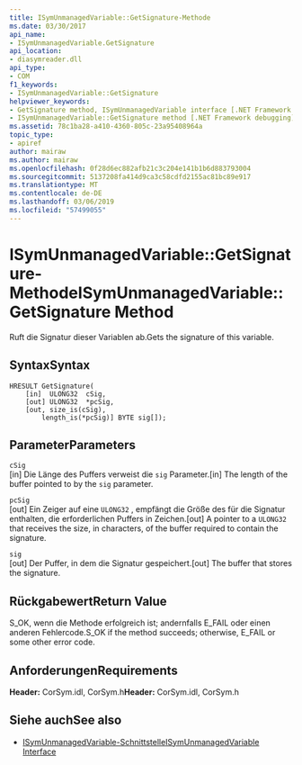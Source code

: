 ```yaml
---
title: ISymUnmanagedVariable::GetSignature-Methode
ms.date: 03/30/2017
api_name:
- ISymUnmanagedVariable.GetSignature
api_location:
- diasymreader.dll
api_type:
- COM
f1_keywords:
- ISymUnmanagedVariable::GetSignature
helpviewer_keywords:
- GetSignature method, ISymUnmanagedVariable interface [.NET Framework debugging]
- ISymUnmanagedVariable::GetSignature method [.NET Framework debugging]
ms.assetid: 78c1ba28-a410-4360-805c-23a95408964a
topic_type:
- apiref
author: mairaw
ms.author: mairaw
ms.openlocfilehash: 0f28d6ec882afb21c3c204e141b1b6d883793004
ms.sourcegitcommit: 5137208fa414d9ca3c58cdfd2155ac81bc89e917
ms.translationtype: MT
ms.contentlocale: de-DE
ms.lasthandoff: 03/06/2019
ms.locfileid: "57499055"
---
```

# <a name="isymunmanagedvariablegetsignature-method"></a><span data-ttu-id="7a8d0-102">ISymUnmanagedVariable::GetSignature-Methode</span><span class="sxs-lookup"><span data-stu-id="7a8d0-102">ISymUnmanagedVariable::GetSignature Method</span></span>
<span data-ttu-id="7a8d0-103">Ruft die Signatur dieser Variablen ab.</span><span class="sxs-lookup"><span data-stu-id="7a8d0-103">Gets the signature of this variable.</span></span>  
  
## <a name="syntax"></a><span data-ttu-id="7a8d0-104">Syntax</span><span class="sxs-lookup"><span data-stu-id="7a8d0-104">Syntax</span></span>  
  
```  
HRESULT GetSignature(  
    [in]  ULONG32  cSig,  
    [out] ULONG32  *pcSig,  
    [out, size_is(cSig),  
        length_is(*pcSig)] BYTE sig[]);  
```  
  
## <a name="parameters"></a><span data-ttu-id="7a8d0-105">Parameter</span><span class="sxs-lookup"><span data-stu-id="7a8d0-105">Parameters</span></span>  
 `cSig`  
 <span data-ttu-id="7a8d0-106">[in] Die Länge des Puffers verweist die `sig` Parameter.</span><span class="sxs-lookup"><span data-stu-id="7a8d0-106">[in] The length of the buffer pointed to by the `sig` parameter.</span></span>  
  
 `pcSig`  
 <span data-ttu-id="7a8d0-107">[out] Ein Zeiger auf eine `ULONG32` , empfängt die Größe des für die Signatur enthalten, die erforderlichen Puffers in Zeichen.</span><span class="sxs-lookup"><span data-stu-id="7a8d0-107">[out] A pointer to a `ULONG32` that receives the size, in characters, of the buffer required to contain the signature.</span></span>  
  
 `sig`  
 <span data-ttu-id="7a8d0-108">[out] Der Puffer, in dem die Signatur gespeichert.</span><span class="sxs-lookup"><span data-stu-id="7a8d0-108">[out] The buffer that stores the signature.</span></span>  
  
## <a name="return-value"></a><span data-ttu-id="7a8d0-109">Rückgabewert</span><span class="sxs-lookup"><span data-stu-id="7a8d0-109">Return Value</span></span>  
 <span data-ttu-id="7a8d0-110">S_OK, wenn die Methode erfolgreich ist; andernfalls E_FAIL oder einen anderen Fehlercode.</span><span class="sxs-lookup"><span data-stu-id="7a8d0-110">S_OK if the method succeeds; otherwise, E_FAIL or some other error code.</span></span>  
  
## <a name="requirements"></a><span data-ttu-id="7a8d0-111">Anforderungen</span><span class="sxs-lookup"><span data-stu-id="7a8d0-111">Requirements</span></span>  
 <span data-ttu-id="7a8d0-112">**Header:** CorSym.idl, CorSym.h</span><span class="sxs-lookup"><span data-stu-id="7a8d0-112">**Header:** CorSym.idl, CorSym.h</span></span>  
  
## <a name="see-also"></a><span data-ttu-id="7a8d0-113">Siehe auch</span><span class="sxs-lookup"><span data-stu-id="7a8d0-113">See also</span></span>
- [<span data-ttu-id="7a8d0-114">ISymUnmanagedVariable-Schnittstelle</span><span class="sxs-lookup"><span data-stu-id="7a8d0-114">ISymUnmanagedVariable Interface</span></span>](../../../../docs/framework/unmanaged-api/diagnostics/isymunmanagedvariable-interface.md)
